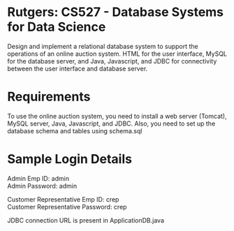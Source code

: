 # Rutgers: CS527 - Database Systems for Data Science
Design and implement a relational database system to support the operations of an online auction system. HTML for the user interface, MySQL for the database server, and Java, Javascript, and JDBC for connectivity between the user interface and database server.

# Requirements
To use the online auction system, you need to install a web server (Tomcat), MySQL server, Java, Javascript, and JDBC. Also, you need to set up the database schema and tables using schema.sql

# Sample Login Details
Admin Emp ID: admin   
Admin Password: admin  

Customer Representative Emp ID: crep  
Customer Representative Password: crep  

JDBC connection URL is present in ApplicationDB.java
